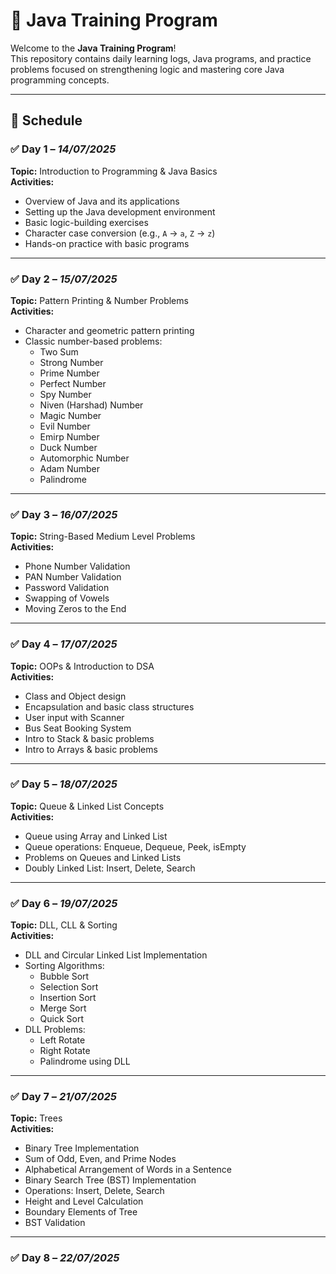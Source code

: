 # 🚀 Java Training Program

Welcome to the **Java Training Program**!  
This repository contains daily learning logs, Java programs, and practice problems focused on strengthening logic and mastering core Java programming concepts.

---

## 📅 Schedule

### ✅ Day 1 – *14/07/2025*  
**Topic:** Introduction to Programming & Java Basics  
**Activities:**
- Overview of Java and its applications  
- Setting up the Java development environment  
- Basic logic-building exercises  
- Character case conversion (e.g., `A` → `a`, `Z` → `z`)  
- Hands-on practice with basic programs  

---

### ✅ Day 2 – *15/07/2025*  
**Topic:** Pattern Printing & Number Problems  
**Activities:**
- Character and geometric pattern printing  
- Classic number-based problems:
  - Two Sum  
  - Strong Number  
  - Prime Number  
  - Perfect Number  
  - Spy Number  
  - Niven (Harshad) Number  
  - Magic Number  
  - Evil Number  
  - Emirp Number  
  - Duck Number  
  - Automorphic Number  
  - Adam Number  
  - Palindrome  

---

### ✅ Day 3 – *16/07/2025*  
**Topic:** String-Based Medium Level Problems  
**Activities:**
- Phone Number Validation  
- PAN Number Validation  
- Password Validation  
- Swapping of Vowels  
- Moving Zeros to the End  

---

### ✅ Day 4 – *17/07/2025*  
**Topic:** OOPs & Introduction to DSA  
**Activities:**
- Class and Object design  
- Encapsulation and basic class structures  
- User input with Scanner  
- Bus Seat Booking System  
- Intro to Stack & basic problems  
- Intro to Arrays & basic problems  

---

### ✅ Day 5 – *18/07/2025*  
**Topic:** Queue & Linked List Concepts  
**Activities:**
- Queue using Array and Linked List  
- Queue operations: Enqueue, Dequeue, Peek, isEmpty  
- Problems on Queues and Linked Lists  
- Doubly Linked List: Insert, Delete, Search  

---

### ✅ Day 6 – *19/07/2025*  
**Topic:** DLL, CLL & Sorting  
**Activities:**
- DLL and Circular Linked List Implementation  
- Sorting Algorithms:
  - Bubble Sort  
  - Selection Sort  
  - Insertion Sort  
  - Merge Sort  
  - Quick Sort  
- DLL Problems:
  - Left Rotate  
  - Right Rotate  
  - Palindrome using DLL  

---

### ✅ Day 7 – *21/07/2025*  
**Topic:** Trees  
**Activities:**
- Binary Tree Implementation  
- Sum of Odd, Even, and Prime Nodes  
- Alphabetical Arrangement of Words in a Sentence  
- Binary Search Tree (BST) Implementation  
- Operations: Insert, Delete, Search  
- Height and Level Calculation  
- Boundary Elements of Tree  
- BST Validation  

---
### ✅ Day 8 – *22/07/2025*
